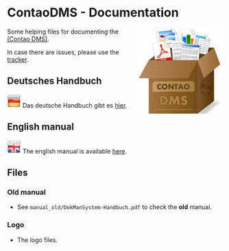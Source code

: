 # ContaoDMS - Documentation

<img align="right" width="200" height="200" src="cover_small.jpg">

Some helping files for documenting the [[Contao DMS]](https://github.com/ContaoDMS/dms).

In case there are issues, please use the [tracker](https://github.com/ContaoDMS/documentation/issues).

## Deutsches Handbuch

![DE](de/de.png) Das deutsche Handbuch gibt es [hier](de).

## English manual

![EN](en/en.png) The english manual is available [here](en).

## Files

### Old manual

- See `manual_old/DokManSystem-Handbuch.pdf` to check the **old** manual.

### Logo

- The logo files.